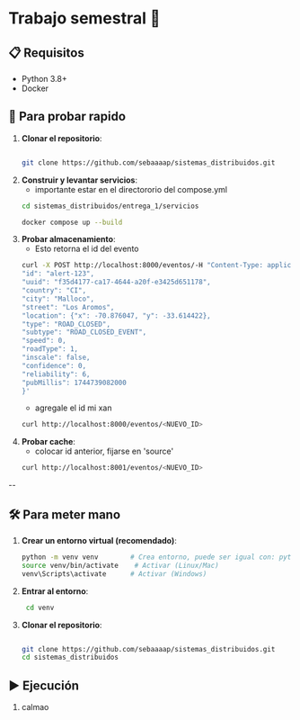 # Trabajo semestral 🗿


## 📋 Requisitos
- Python 3.8+
- Docker

## 🚄 Para probar rapido
1. **Clonar el repositorio**:
   ```bash

   git clone https://github.com/sebaaaap/sistemas_distribuidos.git
   ```
2. **Construir y levantar servicios**:
   - importante estar en el directororio del compose.yml
    ```bash
    cd sistemas_distribuidos/entrega_1/servicios

    docker compose up --build
    ```
3. **Probar almacenamiento**:
    - Esto retorna el id del evento
    ```bash
    curl -X POST http://localhost:8000/eventos/-H "Content-Type: application/json"-d '{
    "id": "alert-123",
    "uuid": "f35d4177-ca17-4644-a20f-e3425d651178",
    "country": "CI",
    "city": "Malloco",
    "street": "Los Aromos",
    "location": {"x": -70.876047, "y": -33.614422},
    "type": "ROAD_CLOSED",
    "subtype": "ROAD_CLOSED_EVENT",
    "speed": 0,
    "roadType": 1,
    "inscale": false,
    "confidence": 0,
    "reliability": 6,
    "pubMillis": 1744739082000
    }'
    ```
    - agregale el id mi xan
    ```bash
    curl http://localhost:8000/eventos/<NUEVO_ID>
    ```
3. **Probar cache**:
    - colocar id anterior, fijarse en 'source'
    ```bash
    curl http://localhost:8001/eventos/<NUEVO_ID>
    ```
--
## 🛠️ Para meter mano 

1. **Crear un entorno virtual (recomendado)**:
   ```bash
   python -m venv venv        # Crea entorno, puede ser igual con: python3 -m venv venv
   source venv/bin/activate    # Activar (Linux/Mac)
   venv\Scripts\activate      # Activar (Windows)
   ```
2. **Entrar al entorno**:
   ```bash
    cd venv
   ```
3. **Clonar el repositorio**:
   ```bash

   git clone https://github.com/sebaaaap/sistemas_distribuidos.git
   cd sistemas_distribuidos
   ```

<!-- 4. **Instalar dependencias de cada servicio(almacenaminto/cache)**:
   ```bash
   pip install -r requirements.txt
   ``` -->

## ▶️ Ejecución

1. calmao

```bash

```